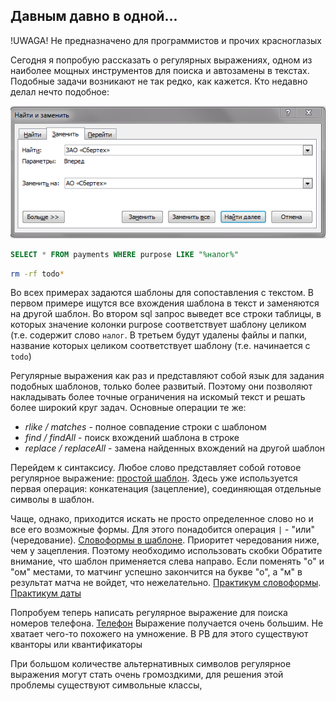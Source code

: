 ## Давным давно в одной...
!UWAGA! Не предназначено для программистов и прочих красноглазых

Сегодня я попробую рассказать о регулярных выражениях, одном из наиболее мощных инструментов для поиска
и автозамены в текстах. Подобные задачи возникают не так редко, как кажется. Кто недавно делал нечто подобное:

![alt text](regex_img/find_and_replace.png "Поиск и замена")

```sql
SELECT * FROM payments WHERE purpose LIKE "%налог%"
```

```bash
rm -rf todo*
```
Во всех примерах задаются шаблоны для сопоставления с текстом. В первом примере ищутся все вхождения шаблона
в текст и заменяются на другой шаблон. Во втором sql запрос выведет все строки таблицы, в которых
значение колонки purpose cоответствует шаблону целиком (т.е. содержит слово `налог`. В третьем
будут удалены файлы и папки, название которых целиком соответствует шаблону (т.е. начинается с `todo`)

Регулярные выражения как раз и представляют собой язык для задания подобных шаблонов, только более развитый.
Поэтому они позволяют накладывать более точные ограничения на искомый текст и решать более широкий круг
задач. Основные операции те же:
- *rlike / matches* - полное совпадение строки с шаблоном
- *find / findAll* - поиск вхождений шаблона в строке
- *replace / replaceAll* - замена найденных вхождений на другой шаблон

Перейдем к синтаксису. Любое слово представляет собой готовое регулярное выражение:
[простой шаблон](https://regex101.com/r/3Kt1rU/1).
Здесь уже используется первая операция: конкатенация (зацепление), соединяющая отдельные символы в шаблон.

Чаще, однако, приходится искать не просто определенное слово но и все его возможные формы.
Для этого понадобится операция `|` - "или" (чередование).
[Словоформы в шаблоне](https://regex101.com/r/b0Cp1r/1).
Приоритет чередования ниже, чем у зацепления. Поэтому необходимо использовать скобки
Обратите внимание, что шаблон применяется
слева направо. Если поменять "о" и "ом" местами, то матчинг успешно закончится на букве "о", а "м"
в результат матча не войдет, что нежелательно.
[Практикум словоформы](https://regex101.com/r/mUDIP8/1).
[Практикум даты](https://regex101.com/r/FlUbvY/1)

Попробуем теперь написать регулярное выражение для поиска номеров телефона.
[Телефон](https://regex101.com/r/Kb1q0T/1)
Выражение получается очень большим.
Не хватает чего-то похожего на умножение. В РВ для этого существуют кванторы или квантификаторы


При большом количестве альтернативных символов регулярное выражения могут стать очень громоздкими, для
решения этой проблемы существуют символьные классы,

